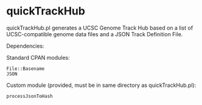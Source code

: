 # quickTrackHub
quickTrackHub.pl generates a UCSC Genome Track Hub based on a list of UCSC-compatible genome data files and a JSON Track Definition File.

Dependencies:


  Standard CPAN modules: 
  
    File::Basename
    JSON
    
  Custom module (provided, must be in same directory as quickTrackHub.pl):
  
    processJsonToHash
    
